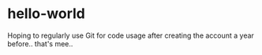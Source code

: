 # hello-world
Hoping to regularly use Git for code usage after creating the account a year before.. that's mee..

